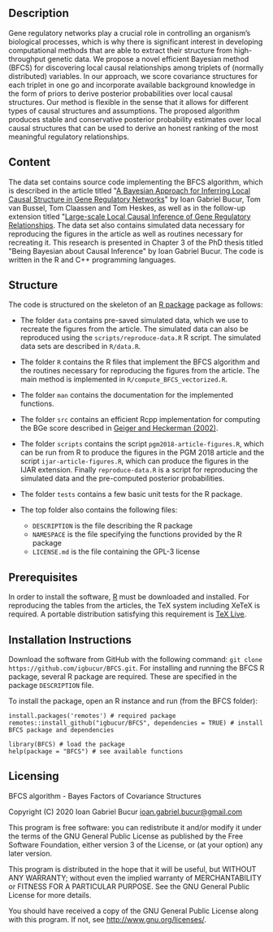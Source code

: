 ## Description
Gene regulatory networks play a crucial role in controlling an organism’s 
biological processes, which is why there is significant interest in developing 
computational methods that are able to extract their structure from high-throughput 
genetic data. We propose a novel efficient Bayesian method (BFCS) for discovering 
local causal relationships among triplets of (normally distributed) variables. In
our approach, we score covariance structures for each triplet in one go and incorporate
available background knowledge in the form of priors to derive posterior probabilities 
over local causal structures. Our method is flexible in the sense that it allows 
for different types of causal structures and assumptions. The proposed algorithm 
produces stable and conservative posterior probability estimates over local causal 
structures that can be used to derive an honest ranking of the most meaningful 
regulatory relationships.

## Content

The data set contains source code implementing the BFCS algorithm, which is 
described in the article titled "[A Bayesian Approach for Inferring Local Causal 
Structure in Gene Regulatory Networks](http://proceedings.mlr.press/v72/bucur18a.html)" 
by Ioan Gabriel Bucur, Tom van Bussel, Tom Claassen and Tom Heskes, as well as in
the follow-up extension titled "[Large-scale Local Causal Inference of Gene Regulatory
Relationships](https://doi.org/10.1016/j.ijar.2019.08.012). The data set also 
contains simulated data necessary for reproducing the figures in the article as 
well as routines necessary for recreating it. This research is presented in 
Chapter 3 of the PhD thesis titled "Being Bayesian about Causal Inference" by
Ioan Gabriel Bucur. The code is written in the R and C++ programming languages.

## Structure

The code is structured on the skeleton of an [R package](https://r-pkgs.org/index.html) 
package as follows:

- The folder `data` contains pre-saved simulated data, which we use to recreate
the figures from the article. The simulated data can also be reproduced using 
the `scripts/reproduce-data.R` R script. The simulated data sets are described in `R/data.R`.

- The folder `R` contains the R files that implement the BFCS algorithm and the 
routines necessary for reproducing the figures from the article. The main method
is implemented in `R/compute_BFCS_vectorized.R`.

- The folder `man` contains the documentation for the implemented functions.

- The folder `src` contains an efficient Rcpp implementation for computing the
BGe score described in [Geiger and Heckerman (2002)](https://projecteuclid.org/euclid.aos/1035844981).

- The folder `scripts` contains the script `pgm2018-article-figures.R`, which
can be run from R to produce the figures in the PGM 2018 article and the script
`ijar-article-figures.R`, which can produce the figures in the IJAR extension.
Finally `reproduce-data.R` is a script for reproducing the simulated data and
the pre-computed posterior probabilities.

- The folder `tests` contains a few basic unit tests for the R package.

- The top folder also contains the following files:
  - `DESCRIPTION` is the file describing the R package
  - `NAMESPACE` is the file specifying the functions provided by the R package
  - `LICENSE.md` is the file containing the GPL-3 license
  
## Prerequisites

In order to install the software, [R](https://cran.r-project.org/) must be 
downloaded and installed. For reproducing the tables from the articles, the TeX
system including XeTeX is required. A portable distribution satisfying this
requirement is [TeX Live](https://www.tug.org/texlive/).
  
## Installation Instructions

Download the software from GitHub with the following command:
`git clone https://github.com/igbucur/BFCS.git`. For installing and running the 
BFCS R package, several R package are required. These are specified in the 
package `DESCRIPTION` file.

To install the package, open an R instance and run (from the BFCS folder):
```
install.packages('remotes') # required package
remotes::install_github("igbucur/BFCS", dependencies = TRUE) # install BFCS package and dependencies

library(BFCS) # load the package
help(package = "BFCS") # see available functions
```

## Licensing

BFCS algorithm - Bayes Factors of Covariance Structures

Copyright (C) 2020 Ioan Gabriel Bucur <ioan.gabriel.bucur@gmail.com>

This program is free software: you can redistribute it and/or modify
it under the terms of the GNU General Public License as published by
the Free Software Foundation, either version 3 of the License, or
(at your option) any later version.

This program is distributed in the hope that it will be useful,
but WITHOUT ANY WARRANTY; without even the implied warranty of
MERCHANTABILITY or FITNESS FOR A PARTICULAR PURPOSE.  See the
GNU General Public License for more details.

You should have received a copy of the GNU General Public License
along with this program.  If not, see <http://www.gnu.org/licenses/>.

